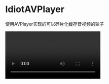 # IdiotAVPlayer
使用AVPlayer实现的可以碎片化缓存音视频的轮子

![描述](https://raw.githubusercontent.com/nikolamht/IdiotAVPlayer/master/preview/%E5%88%9D%E6%AD%A5%E6%95%88%E6%9E%9C.mp4)
